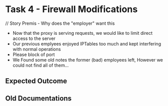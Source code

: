 # Task 4 - Firewall Modifications

// Story Premis - Why does the "employer" want this
* Now that the proxy is serving requests, we would like to limit direct access to the server
* Our previous emplyees enjoyed IPTables too much and kept interfering with normal operations 
* Please block of port <Port> 
* We Found some old notes the former (bad) employees left, However we could not find all of them...

## Expected Outcome

## Old Documentations